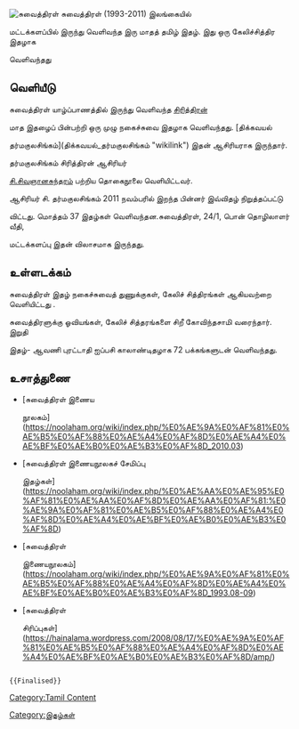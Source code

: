 ![சுவைத்திரள்](Suvaithiral.jpg "சுவைத்திரள்") சுவைத்திரள் (1993-2011) இலங்கையில்
மட்டக்களப்பில் இருந்து வெளிவந்த இரு மாதத் தமிழ் இதழ். இது ஒரு கேலிச்சித்திர இதழாக
வெளிவந்தது

## வெளியீடு

சுவைத்திரள் யாழ்ப்பாணத்தில் இருந்து வெளிவந்த [சிரித்திரன்](சிரித்திரன் "wikilink")
மாத இதழைப் பின்பற்றி ஒரு முழு நகைச்சுவை இதழாக வெளிவந்தது. [திக்கவயல்
தர்மகுலசிங்கம்](திக்கவயல்_தர்மகுலசிங்கம் "wikilink") இதன் ஆசிரியராக இருந்தார்.
தர்மகுலசிங்கம் சிரித்திரன் ஆசிரியர்
[சி.சிவஞானசுந்தரம்](சி.சிவஞானசுந்தரம் "wikilink") பற்றிய தொகைநூலை வெளியிட்டவர்.
ஆசிரியர் சி. தர்மகுலசிங்கம் 2011 நவம்பரில் இறந்த பின்னர் இவ்விதழ் நிறுத்தப்பட்டு
விட்டது. மொத்தம் 37 இதழ்கள் வெளிவந்தன.சுவைத்திரள், 24/1, பொன் தொழிலாளர் வீதி,
மட்டக்களப்பு இதன் விலாசமாக இருந்தது.

## உள்ளடக்கம்

சுவைத்திரள் இதழ் நகைச்சுவைத் துணுக்குகள், கேலிச் சித்திரங்கள் ஆகியவற்றை வெளியிட்டது .
சுவைத்திரளுக்கு ஓவியங்கள், கேலிச் சித்தரங்களை சிறீ கோவிந்தசாமி வரைந்தார். இறுதி
இதழ்- ஆவணி புரட்டாதி ஐப்பசி காலாண்டிதழாக 72 பக்கங்களுடன் வெளிவந்தது.

## உசாத்துணை

-   [சுவைத்திரள் இணைய
    நூலகம்](https://noolaham.org/wiki/index.php/%E0%AE%9A%E0%AF%81%E0%AE%B5%E0%AF%88%E0%AE%A4%E0%AF%8D%E0%AE%A4%E0%AE%BF%E0%AE%B0%E0%AE%B3%E0%AF%8D_2010.03)
-   [சுவைத்திரள் இணையநூலகச் சேமிப்பு
    இதழ்கள்](https://noolaham.org/wiki/index.php/%E0%AE%AA%E0%AE%95%E0%AF%81%E0%AE%AA%E0%AF%8D%E0%AE%AA%E0%AF%81:%E0%AE%9A%E0%AF%81%E0%AE%B5%E0%AF%88%E0%AE%A4%E0%AF%8D%E0%AE%A4%E0%AE%BF%E0%AE%B0%E0%AE%B3%E0%AF%8D)
-   [சுவைத்திரள்
    இணையநூலகம்](https://noolaham.org/wiki/index.php/%E0%AE%9A%E0%AF%81%E0%AE%B5%E0%AF%88%E0%AE%A4%E0%AF%8D%E0%AE%A4%E0%AE%BF%E0%AE%B0%E0%AE%B3%E0%AF%8D_1993.08-09)
-   [சுவைத்திரள்
    சிரிப்புகள்](https://hainalama.wordpress.com/2008/08/17/%E0%AE%9A%E0%AF%81%E0%AE%B5%E0%AF%88%E0%AE%A4%E0%AF%8D%E0%AE%A4%E0%AE%BF%E0%AE%B0%E0%AE%B3%E0%AF%8D/amp/)

```{=mediawiki}
{{Finalised}}
```
[Category:Tamil Content](Category:Tamil_Content "wikilink")
[Category:இதழ்கள்](Category:இதழ்கள் "wikilink")
